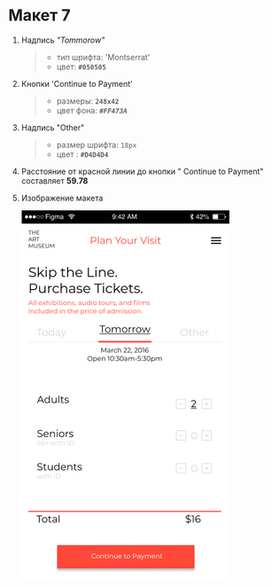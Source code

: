 
# Макет 7
1. Надпись *"Tommorow"*
	>  * тип шрифта: 'Montserrat'
	>  * цвет: **`#050505`**

2. Кнопки 'Continue to Payment'
	>  * размеры: **`248x42`**
	>  * цвет фона: ***`#FF473A`***

3. Надпись "Other"
	>  * размер шрифта: `18px`
	>  * цвет : **`#D4D4D4`**

4. Расстояние от красной линии до кнопки " Continue to Payment" составляет **59.78**

5. Изображение макета

	![](tickets.png)